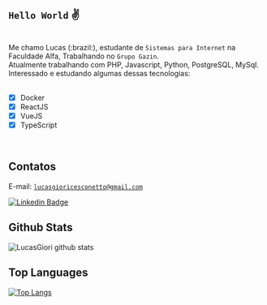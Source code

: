## <code>Hello World</code> :v:
<br>
Me chamo Lucas (:brazil:), estudante de <code>Sistemas para Internet</code> na Faculdade Alfa, Trabalhando no  <code>Grupo Gazin</code>.
<br>
Atualmente trabalhando com PHP, Javascript, Python, PostgreSQL, MySql.
<br>
Interessado e estudando algumas dessas tecnologias:
<br><br>

- [x] Docker
- [x] ReactJS
- [x] VueJS
- [x] TypeScript

<br>

## Contatos
E-mail: <code>lucasgioricesconetto@gmail.com</code>

[![Linkedin Badge](https://img.shields.io/badge/-LinkedIn-blue?style=flat-square&logo=Linkedin&logoColor=white&link=https://www.linkedin.com/in/lucasgiori)](https://www.linkedin.com/in/lucasgiori/)


## Github Stats

![LucasGiori github stats](https://github-readme-stats.vercel.app/api?username=LucasGiori&show_icons=true&theme=dracula)  

## Top Languages
[![Top Langs](https://github-readme-stats.vercel.app/api/top-langs/?username=LucasGiori&hide=Jupyter%20Notebook,HTML&langs_count=8&layout=compact&theme=dracula)](https://github.com/LucasGiori/github-readme-stats)
